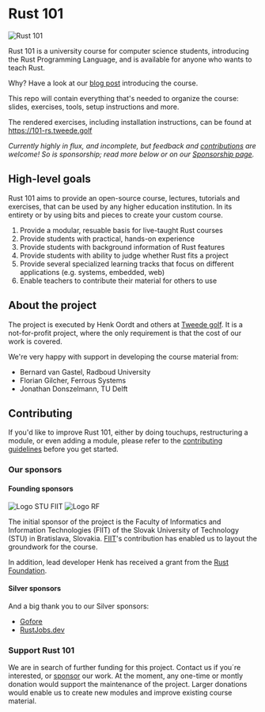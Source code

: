# Rust 101

![Rust 101](https://tweedegolf.nl/images/rust-101-logo.jpg)

Rust 101 is a university course for computer science students, introducing the Rust Programming Language, and is available for anyone who wants to teach Rust.

Why? Have a look at our [blog post](https://tweedegolf.nl/en/blog/80/rust-101-open-source-university-course) introducing the course.

This repo will contain everything that's needed to organize the course: slides, exercises, tools, setup instructions and more.

The rendered exercises, including installation instructions, can be found at <https://101-rs.tweede.golf>

*Currently highly in flux, and incomplete, but feedback and [contributions](./CONTRIBUTING.md) are welcome! So is sponsorship; read more below or on our [Sponsorship page](https://github.com/sponsors/tweedegolf).*

## High-level goals
Rust 101 aims to provide an open-source course, lectures, tutorials and exercises, that can be used by any higher education institution. In its entirety or by using bits and pieces to create your custom course.

1. Provide a modular, resuable basis for live-taught Rust courses
2. Provide students with practical, hands-on experience
3. Provide students with background information of Rust features
4. Provide students with ability to judge whether Rust fits a project
5. Provide several specialized learning tracks that focus on different applications (e.g. systems, embedded, web)
6. Enable teachers to contribute their material for others to use

## About the project

The project is executed by Henk Oordt and others at [Tweede golf](https://tweedegolf.nl). It is a not-for-profit project, where the only requirement is that the cost of our work is covered.

We're very happy with support in developing the course material from:

- Bernard van Gastel, Radboud University
- Florian Gilcher, Ferrous Systems
- Jonathan Donszelmann, TU Delft

## Contributing
If you'd like to improve Rust 101, either by doing touchups, restructuring a module, or even adding a module, please refer to the [contributing guidelines](./CONTRIBUTING.md) before you get started.

### Our sponsors

#### Founding sponsors

![Logo STU FIIT](./assets/STU_FIIT_logo_100_color.png)
![Logo RF](./assets/Rust_Foundation_logo_100_color.png)

The initial sponsor of the project is the Faculty of Informatics and Information Technologies (FIIT) of the Slovak University of Technology (STU) in Bratislava, Slovakia. [FIIT](https://www.fiit.stuba.sk/en.html?page_id=749)'s contribution has enabled us to layout the groundwork for the course.

In addition, lead developer Henk has received a grant from the [Rust Foundation](https://foundation.rust-lang.org/).

#### Silver sponsors

And a big thank you to our Silver sponsors:

- [Gofore](https://gofore.com/en/)
- [RustJobs.dev](https://rustjobs.dev/)

### Support Rust 101

We are in search of further funding for this project. Contact us if you´re interested, or [sponsor](https://github.com/sponsors/tweedegolf) our work. At the moment, any one-time or montly donation would support the maintenance of the project. Larger donations would enable us to create new modules and improve existing course material. 
